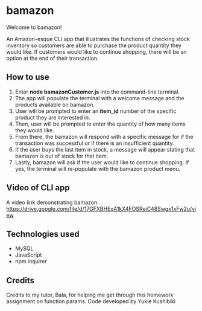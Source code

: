 # bamazon

Welcome to bamazon!

An Amazon-esque CLI app that illustrates the functions of checking stock inventory so customers are able to purchase the product quantity they would like. If customers would like to continue shopping, there will be an option at the end of their transaction. 

## How to use

1. Enter **node bamazonCustomer.js** into the command-line terminal.
2. The app will populate the terminal with a welcome message and the products available on bamazon.
3. User will be prompted to enter an **item_id** number of the specific product they are interested in.
4. Then, user will be prompted to enter the quantity of how many items they would like.
5. From there, the bamazon will respond with a specific message for if the transaction was successful or if there is an insufficient quantity.
6. If the user buys the last item in stock, a message will appear stating that bamazon is out of stock for that item.
7. Lastly, bamazon will ask if the user would like to continue shopping. If yes, the terminal will re-populate with the bamazon product menu.

## Video of CLI app

A video link demonstrating bamazon: https://drive.google.com/file/d/17GFXBHExA1kX4FOSRejC48Swgx1xFw2u/view

## Technologies used

* MySQL
* JavaScript
* npm inquirer

## Credits

Credits to my tutor, Bala, for helping me get through this homework assignment on function params. Code developed by Yukie Kushibiki

